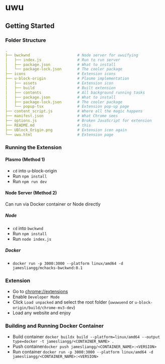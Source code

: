 # uwu
## Getting Started

### Folder Structure
```yaml
.
├── bwckwnd                     # Node server for uwuifying
│   ├── index.js                # Run to run server
│   ├── package.json            # What to install
│   └── package-lock.json       # The cooler package
├── icons                       # Extension icons
├── u-block-origin              # Plasmo implementation
│   ├── assets                  # Extension icon
│   ├── build                   # Built extension
│   ├── contents                # All background running tasks
│   ├── package.json            # What to install
│   ├── package-lock.json       # The cooler package
│   └── popup-tsx               # Extension pop-up page
├── content_script.js           # Where all the magic happens
├── manifest.json               # What Chrome sees
├── options.js                  # Broken JavaScript for extension
├── README.md                   # this
├── UBlock_Origin.png           # Extension icon again                  
└── uwu.html                    # Extension page
```
### Running the Extension
#### Plasmo (Method 1)
- `cd` into u-block-origin
- Run `npm install`
- Run `npm run dev`
#### Node Server (Method 2)
Can run via Docker container or Node directly
##### Node
- `cd` into `bwckwnd`
- Run `npm install`
- Run `node index.js`

##### Docker
- `docker run -p 3000:3000 --platform linux/amd64 -d jamesliangg/mchacks-bwckwnd:0.1`
### Extension
- Go to [chrome://extensions](chrome://extensions)
- Enable `Developer Mode`
- Click `Load unpacked` and select the root folder (`uwuwuend` or `u-block-origin/build/chrome-mv3-dev`)
- Load any website and enjoy
### Building and Running Docker Container
- Build container `docker buildx build --platform=linux/amd64 --output type=docker -t jamesliangg/<CONTAINER_NAME> .`
- Push container`docker push jamesliangg/<CONTAINER_NAME>:<VERSION>`
- Run container `docker run -p 3000:3000 --platform linux/amd64 -d jamesliangg/<CONTAINER_NAME>:<VERSION>`
